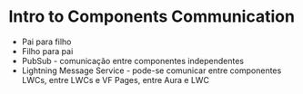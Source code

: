 # Intro to Components Communication
- Pai para filho
- Filho para pai
- PubSub - comunicação entre componentes independentes
- Lightning Message Service - pode-se comunicar entre componentes LWCs, entre LWCs e VF Pages, entre Aura e LWC